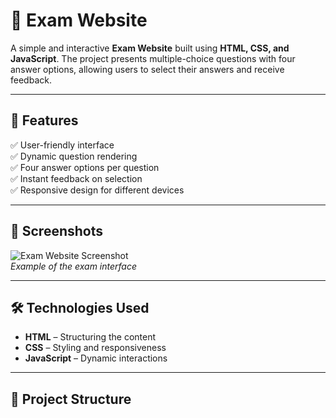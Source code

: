 # 📝 Exam Website

A simple and interactive **Exam Website** built using **HTML, CSS, and JavaScript**. The project presents multiple-choice questions with four answer options, allowing users to select their answers and receive feedback.

---

## 🚀 Features  
✅ User-friendly interface  
✅ Dynamic question rendering  
✅ Four answer options per question  
✅ Instant feedback on selection  
✅ Responsive design for different devices  

---

## 📸 Screenshots  
![Exam Website Screenshot](screenshot.png)  
*Example of the exam interface*

---

## 🛠️ Technologies Used  
- **HTML** – Structuring the content  
- **CSS** – Styling and responsiveness  
- **JavaScript** – Dynamic interactions  

---

## 📂 Project Structure  

